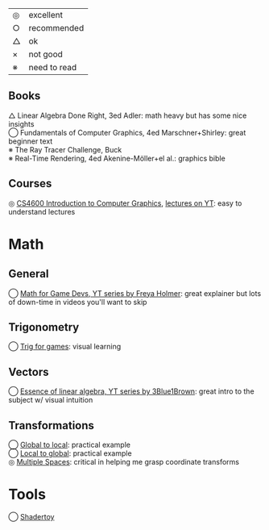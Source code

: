 <table>
  <tr>
    <td>◎</td>
    <td>excellent</td>
  </tr>
  <tr>
    <td>○</td>
    <td>recommended</td>
  </tr>
  <tr>
    <td>△</td>
    <td>ok</td>
  </tr>
  <tr>
    <td>×</td>
    <td>not good</td>
  </tr>
  <tr>
    <td>※</td>
    <td>need to read</td>
  </tr>
</table>


## Books
△ Linear Algebra Done Right, 3ed Adler: math heavy but has some nice insights  
◯ Fundamentals of Computer Graphics, 4ed Marschner+Shirley: great beginner text  
※ The Ray Tracer Challenge, Buck  
※ Real-Time Rendering, 4ed Akenine-Möller+el al.: graphics bible  

## Courses
◎ [CS4600 Introduction to Computer Graphics](https://graphics.cs.utah.edu/courses/cs4600/fall2024/), [lectures on YT](https://youtube.com/watch?v=vLSphLtKQ0o&list=PLplnkTzzqsZTfYh4UbhLGpI5kGd5oW_Hh): easy to understand lectures

# Math
## General
◯ [Math for Game Devs, YT series by Freya Holmer](https://youtube.com/watch?v=fjOdtSu4Lm4&list=PLImQaTpSAdsArRFFj8bIfqMk2X7Vlf3XF&index=0): great explainer but lots of down-time in videos you'll want to skip
## Trigonometry
◯ [Trig for games](https://demoman.net/?a=trig-for-games): visual learning
## Vectors
◯ [Essence of linear algebra, YT series by 3Blue1Brown](https://iv.ggtyler.dev/watch?v=fNk_zzaMoSs&list=PLZHQObOWTQDPD3MizzM2xVFitgF8hE_ab&index=0): great intro to the subject w/ visual intuition

## Transformations
◯ [Global to local](https://gamedev.stackexchange.com/questions/79765/how-do-i-convert-from-the-global-coordinate-space-to-a-local-space): practical example  
◯ [Local to global](https://computergraphics.stackexchange.com/questions/8562/how-to-convert-from-object-space-into-world-space-exercise-from-3d-math-primer): practical example  
◎ [Multiple Spaces](https://gamemath.com/book/multiplespaces.html): critical in helping me grasp coordinate transforms

# Tools
◯ [Shadertoy](https://www.shadertoy.com)
